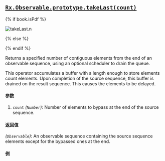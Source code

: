 ## [`Rx.Observable.prototype.takeLast(count)`](https://github.com/Reactive-Extensions/RxJS/blob/master/src/core/linq/observable/takelast.js)

{% if book.isPdf %}

![takeLast.n](http://reactivex.io/documentation/operators/images/takeLast.n.png)

{% else %}

<rx-marbles key="takeLast"></rx-marbles>

{% endif %}

Returns a specified number of contiguous elements from the end of an observable sequence, using an optional scheduler to drain the queue.
  
This operator accumulates a buffer with a length enough to store elements count elements. Upon completion of the source sequence, this buffer is drained on the result sequence. This causes the elements to be delayed.

#### 参数
1. `count` *(`Number`)*: Number of elements to bypass at the end of the source sequence.

#### 返回值
*(`Observable`)*: An observable sequence containing the source sequence elements except for the bypassed ones at the end.   
  
#### 例

[](http://jsbin.com/pulit/1/embed?js,console)
